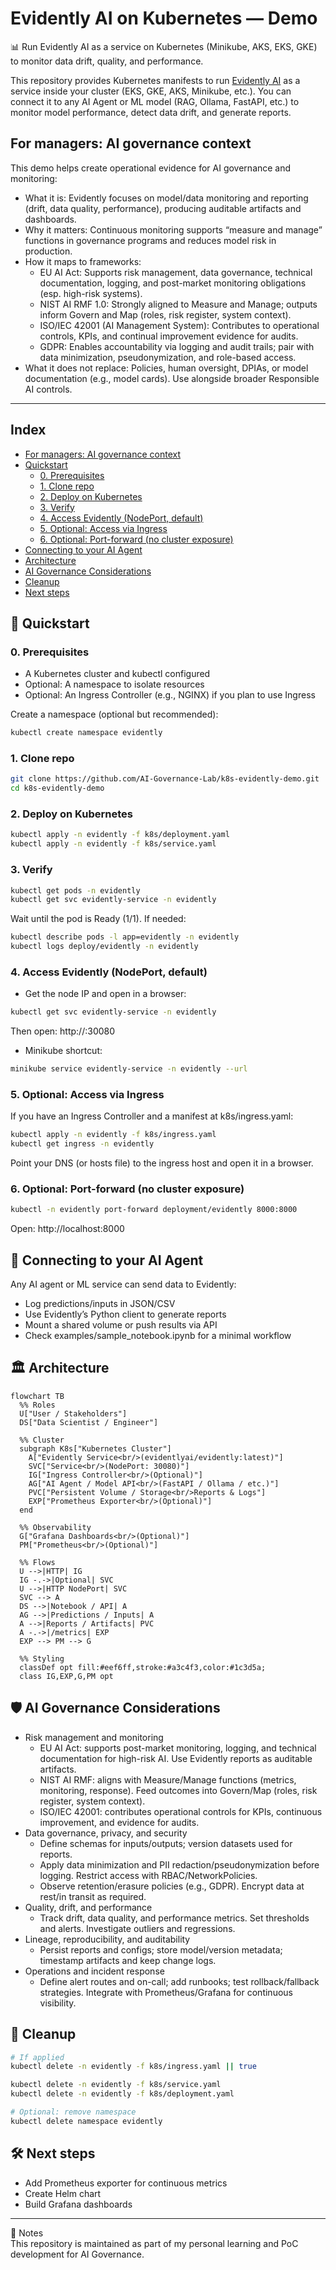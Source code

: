 # Evidently AI on Kubernetes — Demo

📊 Run Evidently AI as a service on Kubernetes (Minikube, AKS, EKS, GKE) to monitor data drift, quality, and performance.

This repository provides Kubernetes manifests to run [Evidently AI](https://github.com/evidentlyai/evidently) as a service inside your cluster (EKS, GKE, AKS, Minikube, etc.).
You can connect it to any AI Agent or ML model (RAG, Ollama, FastAPI, etc.) to monitor model performance, detect data drift, and generate reports.

<a id="for-managers"></a>

## For managers: AI governance context
This demo helps create operational evidence for AI governance and monitoring:
- What it is: Evidently focuses on model/data monitoring and reporting (drift, data quality, performance), producing auditable artifacts and dashboards.
- Why it matters: Continuous monitoring supports “measure and manage” functions in governance programs and reduces model risk in production.
- How it maps to frameworks:
  - EU AI Act: Supports risk management, data governance, technical documentation, logging, and post-market monitoring obligations (esp. high-risk systems).
  - NIST AI RMF 1.0: Strongly aligned to Measure and Manage; outputs inform Govern and Map (roles, risk register, system context).
  - ISO/IEC 42001 (AI Management System): Contributes to operational controls, KPIs, and continual improvement evidence for audits.
  - GDPR: Enables accountability via logging and audit trails; pair with data minimization, pseudonymization, and role-based access.
- What it does not replace: Policies, human oversight, DPIAs, or model documentation (e.g., model cards). Use alongside broader Responsible AI controls.

---

## Index
- [For managers: AI governance context](#for-managers)
- [Quickstart](#quickstart)
  - [0. Prerequisites](#0-prerequisites)
  - [1. Clone repo](#1-clone-repo)
  - [2. Deploy on Kubernetes](#2-deploy-on-kubernetes)
  - [3. Verify](#3-verify)
  - [4. Access Evidently (NodePort, default)](#4-access-evidently-nodeport-default)
  - [5. Optional: Access via Ingress](#5-optional-access-via-ingress)
  - [6. Optional: Port-forward (no cluster exposure)](#6-optional-port-forward-no-cluster-exposure)
- [Connecting to your AI Agent](#connect-ai-agent)
- [Architecture](#architecture)
- [AI Governance Considerations](#ai-governance)
- [Cleanup](#cleanup)
- [Next steps](#next-steps)

<a id="quickstart"></a>

## 🚀 Quickstart

### 0. Prerequisites
- A Kubernetes cluster and kubectl configured
- Optional: A namespace to isolate resources
- Optional: An Ingress Controller (e.g., NGINX) if you plan to use Ingress

Create a namespace (optional but recommended):
```bash
kubectl create namespace evidently
```

### 1. Clone repo
```bash
git clone https://github.com/AI-Governance-Lab/k8s-evidently-demo.git
cd k8s-evidently-demo
```

### 2. Deploy on Kubernetes
```bash
kubectl apply -n evidently -f k8s/deployment.yaml
kubectl apply -n evidently -f k8s/service.yaml
```

### 3. Verify
```bash
kubectl get pods -n evidently
kubectl get svc evidently-service -n evidently
```
Wait until the pod is Ready (1/1). If needed:
```bash
kubectl describe pods -l app=evidently -n evidently
kubectl logs deploy/evidently -n evidently
```

### 4. Access Evidently (NodePort, default)
- Get the node IP and open in a browser:
```bash
kubectl get svc evidently-service -n evidently
```
Then open: http://<node-ip>:30080

- Minikube shortcut:
```bash
minikube service evidently-service -n evidently --url
```

### 5. Optional: Access via Ingress
If you have an Ingress Controller and a manifest at k8s/ingress.yaml:
```bash
kubectl apply -n evidently -f k8s/ingress.yaml
kubectl get ingress -n evidently
```
Point your DNS (or hosts file) to the ingress host and open it in a browser.

### 6. Optional: Port-forward (no cluster exposure)
```bash
kubectl -n evidently port-forward deployment/evidently 8000:8000
```
Open: http://localhost:8000

<a id="connect-ai-agent"></a>

## 📡 Connecting to your AI Agent
Any AI agent or ML service can send data to Evidently:
- Log predictions/inputs in JSON/CSV
- Use Evidently’s Python client to generate reports
- Mount a shared volume or push results via API
- Check examples/sample_notebook.ipynb for a minimal workflow

<a id="architecture"></a>

## 🏛️ Architecture
```mermaid
flowchart TB
  %% Roles
  U["User / Stakeholders"]
  DS["Data Scientist / Engineer"]

  %% Cluster
  subgraph K8s["Kubernetes Cluster"]
    A["Evidently Service<br/>(evidentlyai/evidently:latest)"]
    SVC["Service<br/>(NodePort: 30080)"]
    IG["Ingress Controller<br/>(Optional)"]
    AG["AI Agent / Model API<br/>(FastAPI / Ollama / etc.)"]
    PVC["Persistent Volume / Storage<br/>Reports & Logs"]
    EXP["Prometheus Exporter<br/>(Optional)"]
  end

  %% Observability
  G["Grafana Dashboards<br/>(Optional)"]
  PM["Prometheus<br/>(Optional)"]

  %% Flows
  U -->|HTTP| IG
  IG -.->|Optional| SVC
  U -->|HTTP NodePort| SVC
  SVC --> A
  DS -->|Notebook / API| A
  AG -->|Predictions / Inputs| A
  A -->|Reports / Artifacts| PVC
  A -.->|/metrics| EXP
  EXP --> PM --> G

  %% Styling
  classDef opt fill:#eef6ff,stroke:#a3c4f3,color:#1c3d5a;
  class IG,EXP,G,PM opt
```

<a id="ai-governance"></a>

## 🛡️ AI Governance Considerations
- Risk management and monitoring
  - EU AI Act: supports post-market monitoring, logging, and technical documentation for high-risk AI. Use Evidently reports as auditable artifacts.
  - NIST AI RMF: aligns with Measure/Manage functions (metrics, monitoring, response). Feed outcomes into Govern/Map (roles, risk register, system context).
  - ISO/IEC 42001: contributes operational controls for KPIs, continuous improvement, and evidence for audits.
- Data governance, privacy, and security
  - Define schemas for inputs/outputs; version datasets used for reports.
  - Apply data minimization and PII redaction/pseudonymization before logging. Restrict access with RBAC/NetworkPolicies.
  - Observe retention/erasure policies (e.g., GDPR). Encrypt data at rest/in transit as required.
- Quality, drift, and performance
  - Track drift, data quality, and performance metrics. Set thresholds and alerts. Investigate outliers and regressions.
- Lineage, reproducibility, and auditability
  - Persist reports and configs; store model/version metadata; timestamp artifacts and keep change logs.
- Operations and incident response
  - Define alert routes and on-call; add runbooks; test rollback/fallback strategies. Integrate with Prometheus/Grafana for continuous visibility.

<a id="cleanup"></a>

## 🧹 Cleanup
```bash
# If applied
kubectl delete -n evidently -f k8s/ingress.yaml || true

kubectl delete -n evidently -f k8s/service.yaml
kubectl delete -n evidently -f k8s/deployment.yaml

# Optional: remove namespace
kubectl delete namespace evidently
```

<a id="next-steps"></a>

## 🛠️ Next steps
- Add Prometheus exporter for continuous metrics
- Create Helm chart
- Build Grafana dashboards

---

📌 Notes  
This repository is maintained as part of my personal learning and PoC development for AI Governance.